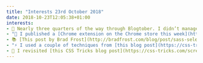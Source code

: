 ```yaml
---
title: "Interests 23rd October 2018"
date: 2018-10-23T12:05:38+01:00
interests:
- 🎃 Nearly three quarters of the way through Blogtober. I didn’t manage to get as much written this week as I’d like, and was 7 posts behind at one point! This is definitely forcing me to write shorter and more concise posts, and even split some post ideas into two. This is good though - short concise posts are easier to read. [All my Blogtober posts are listed here](/blog/2018-10-01-blogtober-2018/).
- "🔀 I published a [Chrome extension on the Chrome store this week](https://chrome.google.com/webstore/detail/sbat-tabs/dglgfkacmokpgmbjojmgbmceofenjngg)! The extension itself is fairly trivial: it reverses the current order of your tabs - it's called 'Sbat tabs' geddit? It took longer than I expected to publish though! Making the icon and a screenshot for the Chrome store was harder for me than writing code."
- 📚 [This post by Brad Frost](http://bradfrost.com/blog/post/sass-selectors-to-nest-or-not-to-nest/) talked about the pros and cons of nesting selectors in Sass, and seemed to conclude with how difficult they are to search for if the `&` selector is used.
- "⚡️ I used a couple of techniques from [this blog post](https://css-tricks.com/html-elements-unite-the-voltron-like-powers-of-combining-elements/) to make my HTML in blog posts more semantic this week: the `<kbd>` element when explaining keyboard shortcuts ([seen here](/blog/2018-10-16-jumping-around-the-command-line/)), and the `<abbr>` for acronyms ([used here](/blog/2018-10-19-sass-or-scss/))."
- 🎥 I revisited [this CSS Tricks blog post](https://css-tricks.com/screen-recording-utilities-for-macos/) for ideas on screen recording for blog posts. I’ve settled on Giphy Capture for now, which you can see in action in [this blog post](/blog/2018-10-16-jumping-around-the-command-line/).
---
```

